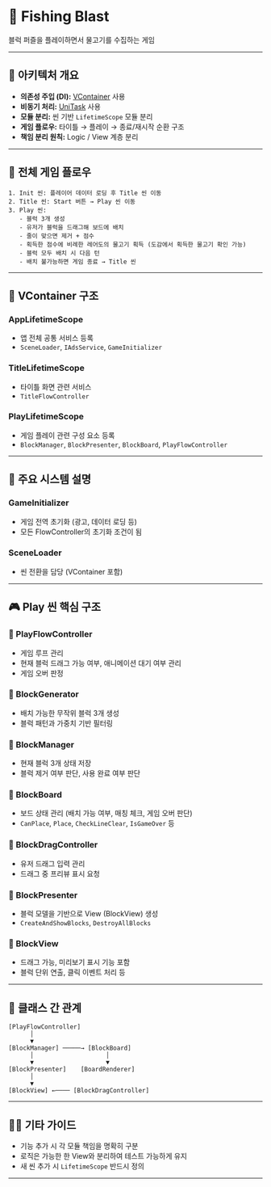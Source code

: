 # 🎣 Fishing Blast

블럭 퍼즐을 플레이하면서 물고기를 수집하는 게임

---

## 🧠 아키텍처 개요

- **의존성 주입 (DI):** [VContainer](https://github.com/hadashiA/VContainer) 사용
- **비동기 처리:** [UniTask](https://github.com/Cysharp/UniTask) 사용
- **모듈 분리:** 씬 기반 `LifetimeScope` 모듈 분리
- **게임 플로우:** 타이틀 → 플레이 → 종료/재시작 순환 구조
- **책임 분리 원칙:** Logic / View 계층 분리

---

## 🔁 전체 게임 플로우

```text
1. Init 씬: 플레이어 데이터 로딩 후 Title 씬 이동
2. Title 씬: Start 버튼 → Play 씬 이동
3. Play 씬:
   - 블럭 3개 생성
   - 유저가 블럭을 드래그해 보드에 배치
   - 줄이 맞으면 제거 + 점수
   - 획득한 점수에 비례한 레어도의 물고기 획득 (도감에서 획득한 물고기 확인 가능)
   - 블럭 모두 배치 시 다음 턴
   - 배치 불가능하면 게임 종료 → Title 씬
```

---

## 🧩 VContainer 구조

### AppLifetimeScope

* 앱 전체 공통 서비스 등록
* `SceneLoader`, `IAdsService`, `GameInitializer`

### TitleLifetimeScope

* 타이틀 화면 관련 서비스
* `TitleFlowController`

### PlayLifetimeScope

* 게임 플레이 관련 구성 요소 등록
* `BlockManager`, `BlockPresenter`, `BlockBoard`, `PlayFlowController`

---

## 🧠 주요 시스템 설명

### GameInitializer

* 게임 전역 초기화 (광고, 데이터 로딩 등)
* 모든 FlowController의 초기화 조건이 됨

### SceneLoader

* 씬 전환을 담당 (VContainer 포함)

---

## 🎮 Play 씬 핵심 구조

### 📌 PlayFlowController

* 게임 루프 관리
* 현재 블럭 드래그 가능 여부, 애니메이션 대기 여부 관리
* 게임 오버 판정

### 📌 BlockGenerator

* 배치 가능한 무작위 블럭 3개 생성
* 블럭 패턴과 가중치 기반 필터링

### 📌 BlockManager

* 현재 블럭 3개 상태 저장
* 블럭 제거 여부 판단, 사용 완료 여부 판단

### 📌 BlockBoard

* 보드 상태 관리 (배치 가능 여부, 매칭 체크, 게임 오버 판단)
* `CanPlace`, `Place`, `CheckLineClear`, `IsGameOver` 등

### 📌 BlockDragController

* 유저 드래그 입력 관리
* 드래그 중 프리뷰 표시 요청

### 📌 BlockPresenter

* 블럭 모델을 기반으로 View (BlockView) 생성
* `CreateAndShowBlocks`, `DestroyAllBlocks`

### 📌 BlockView

* 드래그 가능, 미리보기 표시 기능 포함
* 블럭 단위 연출, 클릭 이벤트 처리 등

---

## 🧱 클래스 간 관계

```text
[PlayFlowController]
      │
      ▼
[BlockManager] ─────→ [BlockBoard]
      │                    │
      ▼                    ▼
[BlockPresenter]    [BoardRenderer]
      │
      ▼
[BlockView] ←──── [BlockDragController]
```

---

## 🙋‍♀️ 기타 가이드

* 기능 추가 시 각 모듈 책임을 명확히 구분
* 로직은 가능한 한 View와 분리하여 테스트 가능하게 유지
* 새 씬 추가 시 `LifetimeScope` 반드시 정의

---

